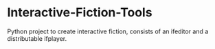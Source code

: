 # Interactive-Fiction-Tools
Python project to create interactive fiction, consists of an ifeditor and a distributable ifplayer.
